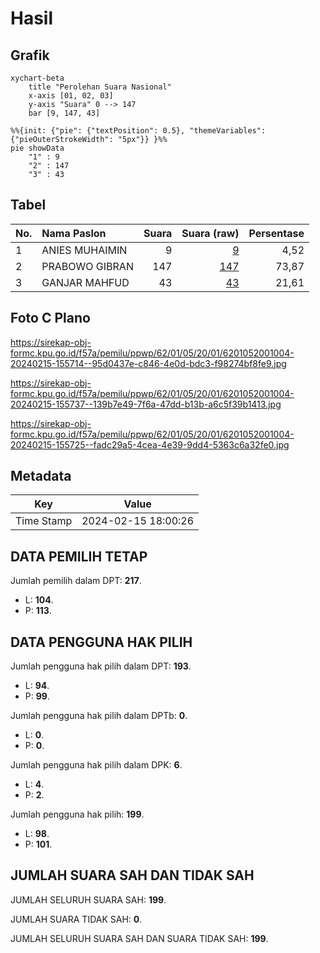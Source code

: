 # Hasil

## Grafik

```mermaid
xychart-beta
    title "Perolehan Suara Nasional"
    x-axis [01, 02, 03]
    y-axis "Suara" 0 --> 147
    bar [9, 147, 43]
```

```mermaid
%%{init: {"pie": {"textPosition": 0.5}, "themeVariables": {"pieOuterStrokeWidth": "5px"}} }%%
pie showData
    "1" : 9
    "2" : 147
    "3" : 43
```

## Tabel

| No. | Nama Paslon    | Suara | Suara (raw) | Persentase |
|:--- |:-------------- | -----:| -----------:| ----------:|
| 1   | ANIES MUHAIMIN | 9     | [9][p-1]    | 4,52       |
| 2   | PRABOWO GIBRAN | 147   | [147][p-2]  | 73,87      |
| 3   | GANJAR MAHFUD  | 43    | [43][p-3]   | 21,61      |


[p-1]: https://github.com/gigit-pemilu/pemilu-2024/blob/main/pilpres/hitung-suara/sub/62-kalimantan-tengah/sub/01-kotawaringin-barat/sub/05-pangkalan-lada/sub/2001-pangkalan-tiga/sub/004-tps/sub/paslon-1.txt
[p-2]: https://github.com/gigit-pemilu/pemilu-2024/blob/main/pilpres/hitung-suara/sub/62-kalimantan-tengah/sub/01-kotawaringin-barat/sub/05-pangkalan-lada/sub/2001-pangkalan-tiga/sub/004-tps/sub/paslon-2.txt
[p-3]: https://github.com/gigit-pemilu/pemilu-2024/blob/main/pilpres/hitung-suara/sub/62-kalimantan-tengah/sub/01-kotawaringin-barat/sub/05-pangkalan-lada/sub/2001-pangkalan-tiga/sub/004-tps/sub/paslon-3.txt

## Foto C Plano

https://sirekap-obj-formc.kpu.go.id/f57a/pemilu/ppwp/62/01/05/20/01/6201052001004-20240215-155714--95d0437e-c846-4e0d-bdc3-f98274bf8fe9.jpg

https://sirekap-obj-formc.kpu.go.id/f57a/pemilu/ppwp/62/01/05/20/01/6201052001004-20240215-155737--139b7e49-7f6a-47dd-b13b-a6c5f39b1413.jpg

https://sirekap-obj-formc.kpu.go.id/f57a/pemilu/ppwp/62/01/05/20/01/6201052001004-20240215-155725--fadc29a5-4cea-4e39-9dd4-5363c6a32fe0.jpg


## Metadata

| Key        | Value               |
| ---------- | ------------------- |
| Time Stamp | 2024-02-15 18:00:26 |


## DATA PEMILIH TETAP

Jumlah pemilih dalam DPT: **217**.
 * L: **104**.
 * P: **113**.

## DATA PENGGUNA HAK PILIH

Jumlah pengguna hak pilih dalam DPT: **193**.
 * L: **94**.
 * P: **99**.

Jumlah pengguna hak pilih dalam DPTb: **0**.
 * L: **0**.
 * P: **0**.

Jumlah pengguna hak pilih dalam DPK: **6**.
 * L: **4**.
 * P: **2**.

Jumlah pengguna hak pilih: **199**.
 * L: **98**.
 * P: **101**.

## JUMLAH SUARA SAH DAN TIDAK SAH

JUMLAH SELURUH SUARA SAH: **199**.

JUMLAH SUARA TIDAK SAH: **0**.

JUMLAH SELURUH SUARA SAH DAN SUARA TIDAK SAH: **199**.


